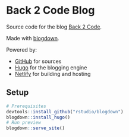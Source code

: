 # Back 2 Code Blog

Source code for the blog [Back 2 Code](https://www.back2code.me/).

Made with [blogdown](https://bookdown.org/yihui/blogdown).

Powered by:

* [GitHub](https://github.com/) for sources
* [Hugo](https://gohugo.io/) for the blogging engine
* [Netlify](https://www.netlify.com/) for building and hosting

## Setup

```r
# Prerequisites
devtools::install_github("rstudio/blogdown")
blogdown::install_hugo()
# Run preview
blogdown::serve_site()
```